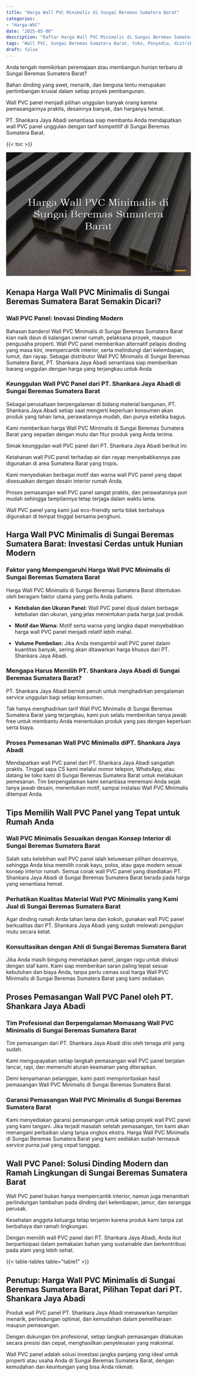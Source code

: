 ```yaml
---
title: "Harga Wall PVC Minimalis di Sungai Beremas Sumatera Barat"
categories: 
- "Harga-WVC"
date: "2025-05-08"
description: "Daftar Harga Wall PVC Minimalis di Sungai Beremas Sumatera Barat untuk tempat tinggal, kantor, dan gerai. Material berkualitas, variasi motif, pilihan warna elegan, dengan servis pemasangan ditangani oleh tim berpengalaman serta garansi resmi!|Jasa penyediaan Wall PVC Minimalis di Sungai Beremas Sumatera Barat untuk kebutuhan tempat tinggal, kantor, maupun gerai, dengan panel terbaik dan pemasangan oleh tenaga ahli berpengalaman dan garansi resmi.|Pilihan Wall PVC Minimalis di Sungai Beremas Sumatera Barat yang terpercaya bagi tempat tinggal, kantor, serta ritel, bersama panel berkualitas dan pemasangan oleh tenaga ahli ahli serta jaminan resmi.|Penjualan Wall PVC Minimalis di Sungai Beremas Sumatera Barat untuk rumah, office, dan toko, beserta produk unggulan dan instalasi oleh tenaga ahli ahli, disertai beserta kepastian resmi.}"
tags: "Wall PVC, Sungai Beremas Sumatera Barat, toko, Penyedia, distributor"
draft: false
---
```


Anda tengah memikirkan peremajaan atau membangun hunian terbaru di Sungai Beremas Sumatera Barat?

Bahan dinding yang awet, menarik, dan berguna tentu merupakan pertimbangan krusial dalam setiap proyek pembangunan.

Wall PVC panel menjadi pilihan unggulan banyak orang karena pemasangannya praktis, desainnya banyak, dan harganya hemat.

PT. Shankara Jaya Abadi senantiasa siap membantu Anda mendapatkan wall PVC panel unggulan dengan tarif kompetitif di Sungai Beremas Sumatera Barat.

{{< toc >}}

![Harga Wall PVC Minimalis di Sungai Beremas Sumatera Barat](/images/Harga-WVC/Harga-Wall-PVC-Minimalis-di-Sungai-Beremas-Sumatera-Barat.png)


## Kenapa Harga Wall PVC Minimalis di Sungai Beremas Sumatera Barat Semakin Dicari?

### Wall PVC Panel: Inovasi Dinding Modern

Bahasan banderol Wall PVC Minimalis di Sungai Beremas Sumatera Barat kian naik daun di kalangan owner rumah, pelaksana proyek, maupun pengusaha properti. Wall PVC panel memberikan alternatif pelapis dinding yang masa kini, mempercantik interior, serta melindungi dari kelembapan, lumut, dan rayap. Sebagai distributor Wall PVC Minimalis di Sungai Beremas Sumatera Barat, PT. Shankara Jaya Abadi senantiasa siap memberikan barang unggulan dengan harga yang terjangkau untuk Anda

### Keunggulan Wall PVC Panel dari PT. Shankara Jaya Abadi di Sungai Beremas Sumatera Barat

Sebagai perusahaan berpengalaman di bidang material bangunan, PT. Shankara Jaya Abadi setiap saat mengerti keperluan konsumen akan produk yang tahan lama, perawatannya mudah, dan punya estetika bagus.

Kami memberikan harga Wall PVC Minimalis di Sungai Beremas Sumatera Barat yang sepadan dengan mutu dan fitur produk yang Anda terima.

Simak keunggulan wall PVC panel dari PT. Shankara Jaya Abadi berikut ini:

Ketahanan wall PVC panel terhadap air dan rayap menyebabkannya pas digunakan di area Sumatera Barat yang tropis.

Kami menyediakan berbagai motif dan warna wall PVC panel yang dapat disesuaikan dengan desain interior rumah Anda.

Proses pemasangan wall PVC panel sangat praktis, dan perawatannya pun mudah sehingga tampilannya tetap terjaga dalam waktu lama.

Wall PVC panel yang kami jual eco-friendly serta tidak berbahaya digunakan di tempat tinggal bersama penghuni.

## Harga Wall PVC Minimalis di Sungai Beremas Sumatera Barat: Investasi Cerdas untuk Hunian Modern

### Faktor yang Mempengaruhi Harga Wall PVC Minimalis di Sungai Beremas Sumatera Barat

Harga Wall PVC Minimalis di Sungai Beremas Sumatera Barat ditentukan oleh beragam faktor utama yang perlu Anda pahami.

- **Ketebalan dan Ukuran Panel:** Wall PVC panel dijual dalam berbagai ketebalan dan ukuran, yang jelas menentukan pada harga jual produk.

- **Motif dan Warna:** Motif serta warna yang langka dapat menyebabkan harga wall PVC panel menjadi relatif lebih mahal.

- **Volume Pembelian:** Jika Anda mengambil wall PVC panel dalam kuantitas banyak, sering akan ditawarkan harga khusus dari PT. Shankara Jaya Abadi.

### Mengapa Harus Memilih PT. Shankara Jaya Abadi di Sungai Beremas Sumatera Barat?

PT. Shankara Jaya Abadi berniat penuh untuk menghadirkan pengalaman service unggulan bagi setiap konsumen.

Tak hanya menghadirkan tarif Wall PVC Minimalis di Sungai Beremas Sumatera Barat yang terjangkau, kami pun selalu memberikan tanya jawab free untuk membantu Anda menentukan produk yang pas dengan keperluan serta biaya.

### Proses Pemesanan Wall PVC Minimalis diPT. Shankara Jaya Abadi

Mendapatkan wall PVC panel dari PT. Shankara Jaya Abadi sangatlah praktis. Tinggal sapa CS kami melalui nomor telepon, WhatsApp, atau datang ke toko kami di Sungai Beremas Sumatera Barat untuk melakukan pemesanan. Tim berpengalaman kami senantiasa menemani Anda sejak tanya jawab desain, menentukan motif, sampai instalasi Wall PVC Minimalis ditempat Anda.

## Tips Memilih Wall PVC Panel yang Tepat untuk Rumah Anda

### Wall PVC Minimalis Sesuaikan dengan Konsep Interior di Sungai Beremas Sumatera Barat

Salah satu kelebihan wall PVC panel ialah keluwesan pilihan desainnya, sehingga Anda bisa memilih corak kayu, polos, atau gaya modern sesuai konsep interior rumah. Semua corak wall PVC panel yang disediakan PT. Shankara Jaya Abadi di Sungai Beremas Sumatera Barat berada pada harga yang senantiasa hemat.

### Perhatikan Kualitas Material Wall PVC Minimalis yang Kami Jual di Sungai Beremas Sumatera Barat

Agar dinding rumah Anda tahan lama dan kokoh, gunakan wall PVC panel berkualitas dari PT. Shankara Jaya Abadi yang sudah melewati pengujian mutu secara ketat.

### Konsultasikan dengan Ahli di Sungai Beremas Sumatera Barat

Jika Anda masih bingung menetapkan panel, jangan ragu untuk diskusi dengan staf kami. Kami siap memberikan saran paling tepat sesuai kebutuhan dan biaya Anda, tanpa perlu cemas soal harga Wall PVC Minimalis di Sungai Beremas Sumatera Barat yang kami sediakan.

## Proses Pemasangan Wall PVC Panel oleh PT. Shankara Jaya Abadi

### Tim Profesional dan Berpengalaman Memasang Wall PVC Minimalis di Sungai Beremas Sumatera Barat

Tim pemasangan dari PT. Shankara Jaya Abadi diisi oleh tenaga ahli yang sudah.

Kami mengupayakan setiap langkah pemasangan wall PVC panel berjalan lancar, rapi, dan memenuhi aturan keamanan yang diterapkan.

Demi kenyamanan pelanggan, kami pasti memprioritaskan hasil pemasangan Wall PVC Minimalis di Sungai Beremas Sumatera Barat.

### Garansi Pemasangan Wall PVC Minimalis di Sungai Beremas Sumatera Barat

Kami menyediakan garansi pemasangan untuk setiap proyek wall PVC panel yang kami tangani. Jika terjadi masalah setelah pemasangan, tim kami akan menangani perbaikan ulang tanpa ongkos ekstra. Harga Wall PVC Minimalis di Sungai Beremas Sumatera Barat yang kami sediakan sudah termasuk service purna jual yang cepat tanggap.

## Wall PVC Panel: Solusi Dinding Modern dan Ramah Lingkungan di Sungai Beremas Sumatera Barat

Wall PVC panel bukan hanya mempercantik interior, namun juga menambah perlindungan tambahan pada dinding dari kelembapan, jamur, dan serangga perusak.

Kesehatan anggota keluarga tetap terjamin karena produk kami tanpa zat berbahaya dan ramah lingkungan.

Dengan memilih wall PVC panel dari PT. Shankara Jaya Abadi, Anda ikut berpartisipasi dalam pemakaian bahan yang sustainable dan berkontribusi pada alam yang lebih sehat.

{{< table-tables table="table1" >}}

## Penutup: Harga Wall PVC Minimalis di Sungai Beremas Sumatera Barat, Pilihan Tepat dari PT. Shankara Jaya Abadi

Produk wall PVC panel PT. Shankara Jaya Abadi menawarkan tampilan menarik, perlindungan optimal, dan kemudahan dalam pemeliharaan maupun pemasangan.

Dengan dukungan tim profesional, setiap langkah pemasangan dilakukan secara presisi dan cepat, menghasilkan penyelesaian yang maksimal.

Wall PVC panel adalah solusi investasi jangka panjang yang ideal untuk properti atau usaha Anda di Sungai Beremas Sumatera Barat, dengan kemudahan dan keuntungan yang bisa Anda nikmati.